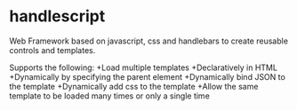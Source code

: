 handlescript
============

Web Framework based on javascript, css and handlebars to create reusable controls and templates.

Supports the following:
+Load multiple templates
    +Declaratively in HTML
    +Dynamically by specifying the parent element
+Dynamically bind JSON to the template
+Dynamically add css to the template
+Allow the same template to be loaded many times or only a single time